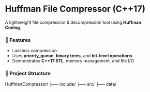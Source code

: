 # Huffman File Compressor (C++17)

A lightweight file compression & decompression tool using **Huffman Coding**.

### 🚀 Features
- Lossless compression
- Uses **priority_queue**, **binary trees**, and **bit-level operations**
- Demonstrates **C++17 STL**, memory management, and file I/O

### 📂 Project Structure
HuffmanCompressor/
├── include/
├── src/
├── data/
